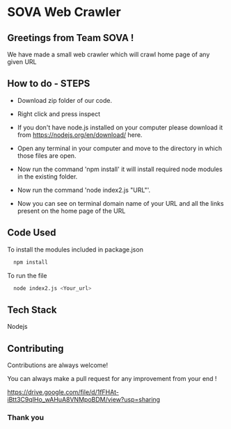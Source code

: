 
# SOVA Web Crawler

  
## Greetings from Team SOVA !
We have made a small web crawler which will crawl home page of any given URL
## How to do - STEPS

- Download zip folder of our code.

- Right click and press inspect
- If you don't have node.js installed on your computer please download it from https://nodejs.org/en/download/ here.
- Open any terminal in your computer and move to the directory in which those files are open.
- Now run the command 'npm install' it will install required node modules in the existing folder.
- Now run the command 'node index2.js "URL"'.
- Now you can see on terminal domain name of your URL and all the links present on the home page of the URL


  
## Code Used

To install the modules included in package.json

```bash
  npm install
```
To run the file
```bash
  node index2.js <Your_url>
```

  
## Tech Stack

Nodejs
  
## Contributing

Contributions are always welcome!

You can always make a pull request for any improvement from your end !

https://drive.google.com/file/d/1fFHAt-iBtt3C9qIHo_wAHuA8VNMpoBDM/view?usp=sharing
  
### Thank you

  
